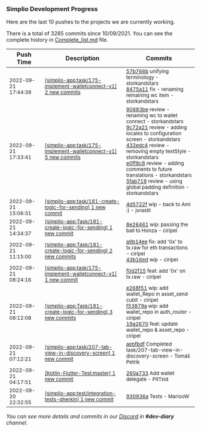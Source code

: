
### Simplio Development Progress

Here are the last 10 pushes to the projects we are currently working.

There is a total of 3285 commits since 10/09/2021. You can see the complete history in
 [Complete_list.md](Complete_list.md) file.

| Push Time | Description | Commits |
| --- | --- | --- |
| <sub>2022-09-21 17:44:39</sub> | <sub>[[simplio-app:task/175\-implement\-walletconnect\-v1] 2 new commits](https://github.com/SimplioOfficial/simplio-app/compare/5fab719b58a4...8475a1176302)</sub> | <sub>[57b766b](https://github.com/SimplioOfficial/simplio-app/commit/57b766be4ed93b0f8be2d44a4404a58253e2a900) unifying terminology - storkandstars<br>[8475a11](https://github.com/SimplioOfficial/simplio-app/commit/8475a1176302b0acc6ac6be94b90ad228bdcb0b7) fix - renaming remaining wc item - storkandstars</sub> |
| <sub>2022-09-21 17:33:41</sub> | <sub>[[simplio-app:task/175\-implement\-walletconnect\-v1] 5 new commits](https://github.com/SimplioOfficial/simplio-app/compare/f0d2f155c87f...5fab719b58a4)</sub> | <sub>[90683be](https://github.com/SimplioOfficial/simplio-app/commit/90683bedd2abd731b455d0c2219f31b6e3e88d2c) review - renaming wc to wallet connect - storkandstars<br>[9c72a21](https://github.com/SimplioOfficial/simplio-app/commit/9c72a217fbf0ab19d23fcb1b6769209c26caf75f) review - adding locales to configuration screen - storkandstars<br>[432edc4](https://github.com/SimplioOfficial/simplio-app/commit/432edc4e392f230bc2245ff3a50ed8ac3d87379e) review - removing empty textStyle - storkandstars<br>[e0ff8c8](https://github.com/SimplioOfficial/simplio-app/commit/e0ff8c8bb6612a56126c75fac60535e2d663f556) review - adding comments to future translations - storkandstars<br>[5fab719](https://github.com/SimplioOfficial/simplio-app/commit/5fab719b58a44d89d9bd37c2dacae1f0cf3a8901) review - using global padding definition - storkandstars</sub> |
| <sub>2022-09-21 15:06:31</sub> | <sub>[[simplio-app:task/181\-create\-logic\-for\-sending] 1 new commit](https://github.com/SimplioOfficial/simplio-app/commit/4d5722f6ca914200913b431fe366896b94e7465c)</sub> | <sub>[4d5722f](https://github.com/SimplioOfficial/simplio-app/commit/4d5722f6ca914200913b431fe366896b94e7465c) wip - back to Ami :) - jvrastil</sub> |
| <sub>2022-09-21 14:34:37</sub> | <sub>[[simplio-app:Task/181\-create\-logic\-for\-sending] 1 new commit](https://github.com/SimplioOfficial/simplio-app/commit/8e26461c59690901d2fcfe02db0f854a8de7804c)</sub> | <sub>[8e26461](https://github.com/SimplioOfficial/simplio-app/commit/8e26461c59690901d2fcfe02db0f854a8de7804c) wip: passing the ball to Honza - ciripel</sub> |
| <sub>2022-09-21 11:15:00</sub> | <sub>[[simplio-app:Task/181\-create\-logic\-for\-sending] 2 new commits](https://github.com/SimplioOfficial/simplio-app/compare/19a2670613ec...43b16ed85a42)</sub> | <sub>[a9b14ee](https://github.com/SimplioOfficial/simplio-app/commit/a9b14eef60bd0b82ef6b8f699c9c95743008b720) fix: add '0x' to tx.raw for eth transactions - ciripel<br>[43b16ed](https://github.com/SimplioOfficial/simplio-app/commit/43b16ed85a42b2adf79f050c00ebb4414bf09557) wip - ciripel</sub> |
| <sub>2022-09-21 08:24:16</sub> | <sub>[[simplio-app:task/175\-implement\-walletconnect\-v1] 1 new commit](https://github.com/SimplioOfficial/simplio-app/commit/f0d2f155c87fc4139748bdff387b38f40fad2316)</sub> | <sub>[f0d2f15](https://github.com/SimplioOfficial/simplio-app/commit/f0d2f155c87fc4139748bdff387b38f40fad2316) feat: add '0x' on tx.raw - ciripel</sub> |
| <sub>2022-09-21 08:12:08</sub> | <sub>[[simplio-app:Task/181\-create\-logic\-for\-sending] 3 new commits](https://github.com/SimplioOfficial/simplio-app/compare/a85c8e187a26...19a2670613ec)</sub> | <sub>[e268f51](https://github.com/SimplioOfficial/simplio-app/commit/e268f518d64e144ceec46e7f5e704af02e9a3d1f) wip: add wallet_Repo in asset_send cubit - ciripel<br>[f53879a](https://github.com/SimplioOfficial/simplio-app/commit/f53879a4981553bb807d2a975e172bb9db4709f1) wip: add wallet_repo in auth_router - ciripel<br>[19a2670](https://github.com/SimplioOfficial/simplio-app/commit/19a2670613ec03635289f5899eb38937588916c3) feat: update wallet_repo & asset_repo - ciripel</sub> |
| <sub>2022-09-21 07:12:21</sub> | <sub>[[simplio-app:task/207\-tab\-view\-in\-discovery\-screen] 1 new commit](https://github.com/SimplioOfficial/simplio-app/commit/aebfbdf0c2a1e18d8764f6da601262f204d86fd0)</sub> | <sub>[aebfbdf](https://github.com/SimplioOfficial/simplio-app/commit/aebfbdf0c2a1e18d8764f6da601262f204d86fd0) Completed task/207-tab-view-in-discovery-screen - Tomáš Petrík</sub> |
| <sub>2022-09-21 04:17:51</sub> | <sub>[[Kotlin-Flutter-Test:master] 1 new commit](https://github.com/SimplioOfficial/Kotlin-Flutter-Test/commit/260a7337a9c117e5bfae94ec49e1f40649289d09)</sub> | <sub>[260a733](https://github.com/SimplioOfficial/Kotlin-Flutter-Test/commit/260a7337a9c117e5bfae94ec49e1f40649289d09) Add wallet delegate - PitTxid</sub> |
| <sub>2022-09-20 22:32:55</sub> | <sub>[[simplio-app:test/integration\-tests\-gherkin] 1 new commit](https://github.com/SimplioOfficial/simplio-app/commit/930936adcb2c553b652dc97acb3bb6ba119c032a)</sub> | <sub>[930936a](https://github.com/SimplioOfficial/simplio-app/commit/930936adcb2c553b652dc97acb3bb6ba119c032a) Tests - MariooW</sub> |

_You can see more details and commits in our [Discord](https://discord.gg/aKhjuwZmdP) in **#dev-diary** channel._
